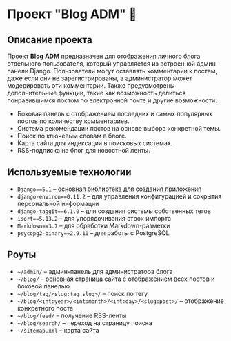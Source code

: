 # Проект "Blog ADM" 📝

## Описание проекта
Проект **Blog ADM** предназначен для отображения личного блога отдельного пользователя, который управляется из встроенной админ-панели Django. Пользователи могут оставлять комментарии к постам, даже если они не зарегистрированы, а администратор может модерировать эти комментарии. Также предусмотрены дополнительные функции, такие как возможность делиться понравившимся постом по электронной почте и другие возможности:

- Боковая панель с отображением последних и самых популярных постов по количеству комментариев.
- Система рекомендации постов на основе выбора конкретной темы.
- Поиск по ключевым словам в блоге.
- Карта сайта для индексации в поисковых системах.
- RSS-подписка на блог для новостной ленты.

## Используемые технологии
- `Django==5.1` – основная библиотека для создания приложения
- `django-environ==0.11.2` – для управления конфигурацией и сокрытия персональной информации
- `django-taggit==6.1.0` – для создания системы собственных тегов
- `isort==5.13.2` – для упорядочивания строк импорта
- `Markdown==3.7` – для обработки Markdown-разметки
- `psycopg2-binary==2.9.10` – для работы с PostgreSQL

## Роуты
- `~/admin/` – админ-панель для администратора блога
- `~/blog/` – основная страница сайта с отображением всех постов и боковой панелью
- `~/blog/tag/<slug:tag_slug>/` – поиск по тегу
- `~/blog/<int:year>/<int:month>/<int:day>/<slug:post>/` – отображение конкретного поста
- `~/blog/feed/` – получение RSS-ленты
- `~/blog/search/` – переход на страницу поиска
- `~/sitemap.xml` – карта сайта
